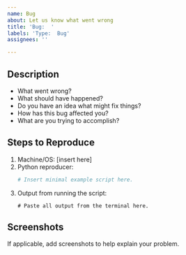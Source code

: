 ```yaml
---
name: Bug
about: Let us know what went wrong
title: 'Bug:  '
labels: 'Type:  Bug'
assignees: ''

---
```


## Description
* What went wrong?
* What should have happened?
* Do you have an idea what might fix things?
* How has this bug affected you?
* What are you trying to accomplish?

## Steps to Reproduce
1. Machine/OS:  [insert here]
2. Python reproducer:
   ```python
   # Insert minimal example script here.
   ```
3. Output from running the script:
   ```
   # Paste all output from the terminal here.
   ```

## Screenshots
If applicable, add screenshots to help explain your problem.
